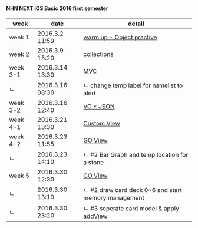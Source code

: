 #### NHN NEXT iOS Basic 2016 first semester

| week | date | detail | 
|-------------| ------------------- | ------------------ |
| week 1 | 2016.3.2 11:59 | [warm up - Object practive](https://github.com/luvgaram/iOS_basic/tree/master/w1_warm_up) |
| week 2 | 2016.3.9 15:20 | [collections](https://github.com/luvgaram/iOS_basic/tree/master/w2_Collections) |
| week 3-1 | 2016.3.14 13:30 | [MVC](https://github.com/luvgaram/iOS_basic/tree/master/w3_MVC) |
| ㄴ | 2016.3.16 08:30 | ㄴ change temp label for namelist to alert  |
| week 3-2 | 2016.3.16 12:40 | [VC * JSON](https://github.com/luvgaram/iOS_basic/tree/master/w3_VC_JSON) |
| week 4-1 | 2016.3.21 13:30 | [Custom View](https://github.com/luvgaram/iOS_basic/tree/master/w4_view) |
| week 4-2 | 2016.3.23 11:55 | [GO View](https://github.com/luvgaram/iOS_basic/tree/master/w4_go_view) |
| ㄴ | 2016.3.23 14:10 | ㄴ #2 Bar Graph and temp location for a stone |
| week 5 | 2016.3.30 12:30 | [GO View](https://github.com/luvgaram/iOS_basic/tree/master/w5_card) |
| ㄴ | 2016.3.30 13:10 | ㄴ #2 draw card deck 0~6 and start memory management |
| ㄴ | 2016.3.30 23:20 | ㄴ #3 seperate card model & apply addView |